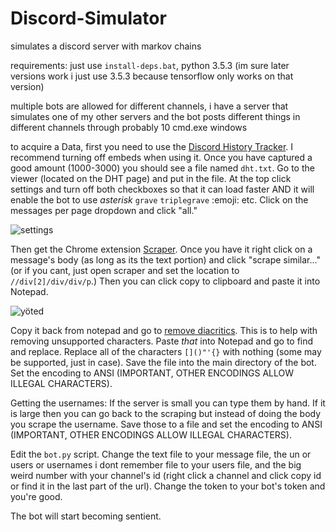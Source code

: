 # Discord-Simulator
simulates a discord server with markov chains


requirements: just use `install-deps.bat`, python 3.5.3 (im sure later versions work i just use 3.5.3 because tensorflow only works on that version)

multiple bots are allowed for different channels, i have a server that simulates one of my other servers and the bot posts different things in different channels through probably 10 cmd.exe windows

to acquire a Data, first you need to use the [Discord History Tracker](https://dht.chylex.com/). I recommend turning off embeds when using it. Once you have captured a good amount (1000-3000) you should see a file named `dht.txt`. Go to the viewer (located on the DHT page) and put in the file. At the top click settings and turn off both checkboxes so that it can load faster AND it will enable the bot to use *asterisk* `grave` ```triplegrave``` :emoji: etc. Click on the messages per page dropdown and click "all."

![settings](https://cdn.discordapp.com/attachments/419149275142946829/419158271614779393/unknown.png)

Then get the Chrome extension [Scraper](https://chrome.google.com/webstore/detail/mbigbapnjcgaffohmbkdlecaccepngjd). Once you have it right click on a message's body (as long as its the text portion) and click "scrape similar..." (or if you cant, just open scraper and set the location to `//div[2]/div/div/p`.) Then you can click copy to clipboard and paste it into Notepad. 

![yöted](https://cdn.discordapp.com/attachments/419149275142946829/419159447915593728/unknown.png)

Copy it back from notepad and go to [remove diacritics](http://utils.paranoiaworks.org/diacriticsremover/). This is to help with removing unsupported characters. Paste *that* into Notepad and go to find and replace. Replace all of the characters ` []()"'{} ` with nothing (some may be supported, just in case). Save the file into the main directory of the bot. Set the encoding to ANSI (IMPORTANT, OTHER ENCODINGS ALLOW ILLEGAL CHARACTERS).

Getting the usernames: If the server is small you can type them by hand. If it is large then you can go back to the scraping but instead of doing the body you scrape the username. Save those to a file and set the encoding to ANSI (IMPORTANT, OTHER ENCODINGS ALLOW ILLEGAL CHARACTERS).

Edit the `bot.py` script. Change the text file to your message file, the un or users or usernames i dont remember file to your users file, and the big weird number with your channel's id (right click a channel and click copy id or find it in the last part of the url). Change the token to your bot's token and you're good.

The bot will start becoming sentient.
